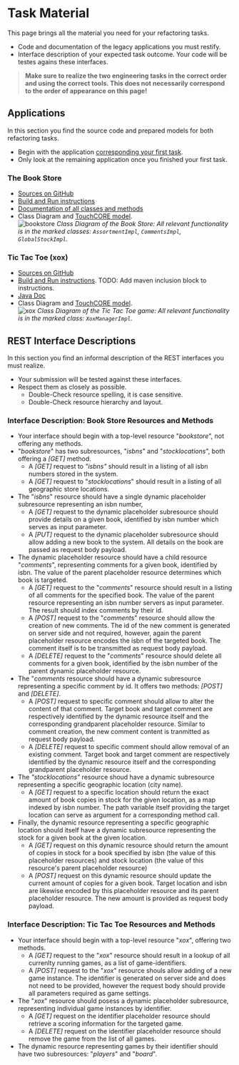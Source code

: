 # Task Material

This page brings all the material you need for your refactoring tasks.

 * Code and documentation of the legacy applications you must restify.
 * Interface description of your expected task outcome. Your code will be testes agains these interfaces.

 > **Make sure to realize the two engineering tasks in the correct order and using the correct tools. This does not necessarily correspond to the order of appearance on this page!**

## Applications

In this section you find the source code and prepared models for both refactoring tasks.

 * Begin with the application [corresponding your first task](../#your-main-tasks).
 * Only look at the remaining application once you finished your first task.

### The Book Store

 * [Sources on GitHub](https://github.com/kartoffelquadrat/BookStoreInternals)
 * [Build and Run instructions](https://github.com/kartoffelquadrat/BookStoreInternals#usage)
 * [Documentation of all classes and methods](https://kartoffelquadrat.github.io/BookStoreInternals/eu/kartoffelquadrat/bookstoreinternals/package-summary.html)
 * Class Diagram and [TouchCORE model](linkhere).  
![bookstore](../captures/bs-bl.png)
*Class Diagram of the Book Store: All relevant functionality is in the marked classes: ```AssortmentImpl```, ```CommentsImpl```, ```GlobalStockImpl```.*

### Tic Tac Toe (xox)

 * [Sources on GitHub](https://github.com/kartoffelquadrat/XoxInternals)
 * [Build and Run instructions](https://github.com/kartoffelquadrat/XoxInternals#documentation). 
TODO: Add maven inclusion block to instructions.
 * [Java Doc](https://kartoffelquadrat.github.io/XoxInternals/index.html)
 * Class Diagram and [TouchCORE model](linkhere).  
![xox](../captures/xox-bl.png)
*Class Diagram of the Tic Tac Toe game: All relevant functionality is in the marked class: ```XoxManagerImpl```.*

## REST Interface Descriptions

In this section you find an informal description of the REST interfaces you must realize.

 * Your submission will be tested against these interfaces.
 * Respect them as closely as possible.
    * Double-Check resource spelling, it is case sensitive.
    * Double-Check resource hierarchy and layout.

### Interface Description: Book Store Resources and Methods


 * Your interface should begin with a top-level resource "*bookstore*", not offering any methods.  
 * "*bookstore*" has two subresources, "*isbns*" and "*stocklocations*", both offering a *[GET]* method.  
    * A *[GET]* request to *"isbns"* should result in a listing of all isbn numbers stored in the system.  
    * A *[GET]* request to "*stocklocations*" should result in a listing of all geographic store locations.
 * The "*isbns*" resource should have a single dynamic placeholder subresource representing an isbn number,
    * A *[GET]* request to the dynamic placeholder subresource should provide details on a given book, identified by isbn number which serves as input parameter.
    * A *[PUT]* request to the dynamic placeholder subresource should allow adding a new book to the system. All details on the book are passed as request body payload.
 * The dynamic placeholder resource should have a child resource "*comments*", representing comments for a given book, identified by isbn. The value of the parent placeholder resource determines which book is targeted.
    * A *[GET]* request to the "*comments*" resource should result in a listing of all comments for the specified book. The value of the parent resource representing an isbn number servers as input parameter. The result should index comments by their id.
    * A *[POST]* request to the "*comments*" resource should allow the creation of new comments. The id of the new comment is generated on server side and not required, however, again the parent placeholder resource encodes the isbn of the targeted book. The comment itself is to be transmitted as request body payload.
    * A *[DELETE]* request to the "*comments*" resource should delete all comments for a given book, identified by the isbn number of the parent dynamic placeholder resource.
 * The "*comments* resource should have a dynamic subresource representing a specific comment by id. It offers two methods: *[POST]* and *[DELETE]*.
    * A *[POST]* request to specific comment should allow to alter the content of that comment. Target book and target comment are respectively identified by the dynamic resource itself and the corresponding grandparent placeholder resource. Similar to comment creation, the new comment content is tranmitted as request body payload.
    * A *[DELETE]* request to specific comment should allow removal of an existing comment. Target book and target comment are respectively identified by the dynamic resource itself and the corresponding grandparent placeholder resource.
 * The *"stocklocations"* resource shoud have a dynamic subresource representing a specific geographic location (city name).
    * A *[GET]* request to a specific location should return the exact amount of book copies in stock for the given location, as a map indexed by isbn number. The path variable itself providing the target location can serve as argument for a corresponding method call.
 * Finally, the dynamic resource representing a specific geographic location should itself have a dynamic subresource representing the stock for a given book at the given location.
    * A *[GET]* request on this dynamic resource should return the amount of copies in stock for a book specified by isbn (the value of this placeholder resources) and stock location (the value of this resource's parent placeholder resource)
    * A *[POST]* request on this dynamic resource should update the current amount of copies for a given book. Target location and isbn are likewise encoded by this placeholder resource and its parent placeholder resource. The new amount is provided as request body payload.

### Interface Description: Tic Tac Toe Resources and Methods

 * Your interface should begin with a top-level resource "*xox*", offering two methods.
    * A *[GET]* request to the "*xox*" resource should result in a lookup of all currenlty running games, as a list of game-identifiers.
    * A *[POST]* request to the "*xox*" resource shouls allow adding of a new game instance. The identifier is generated on server side and does not need to be provided, however the request body should provide all parameters required as game settings.
 * The "*xox*" resource should posess a dynamic placeholder subresource, representing individual game instances by identifier.
    * A *[GET]* request on the identifier placeholder resource should retrieve a scoring information for the targeted game.
    * A *[DELETE]* request on the identifier placeholder resource should remove the game from the list of all games.
 * The dynamic resource representing games by their identifier should have two subresources: "*players*" and "*board*".

